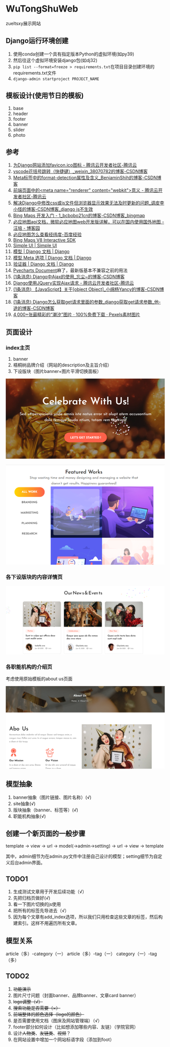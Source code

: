 # WuTongShuWeb

zueltsxy展示网站

## Django运行环境创建

1. 使用conda创建一个具有指定版本Python的虚拟环境(如py39)
2. 然后往这个虚拟环境安装django包(如dj32)
3. `pip list --format=freeze > requirements.txt`在项目目录创建环境的requirements.txt文件
4. `django-admin startproject PROJECT_NAME`

## 模板设计(使用节日的模板)

1. base
2. header
3. footer
4. banner
5. slider
6. photo

## 参考

1. [为Django网站添加favicon.ico图标 - 腾讯云开发者社区-腾讯云](https://cloud.tencent.com/developer/article/1594579)
2. [vscode花括号跳转（快捷键）_weixin_38070782的博客-CSDN博客](https://blog.csdn.net/weixin_38070782/article/details/106818715)
3. [Meta标签中的format-detection属性及含义_BenjaminShih的博客-CSDN博客](https://blog.csdn.net/sjn0503/article/details/72897763)
4. [前端页面中的\<meta name="renderer" content="webkit"\>意义 - 腾讯云开发者社区-腾讯云](https://cloud.tencent.com/developer/article/1455896)
5. [解决Django中修改css或js文件但浏览器显示效果无法及时更新的问题_调皮李小怪的博客-CSDN博客_django js不生效](https://blog.csdn.net/qq_38388811/article/details/105625981)
6. [Bing Maps 开发入门 - 1_bcbobo21cn的博客-CSDN博客_bingmap](https://blog.csdn.net/bcbobo21cn/article/details/114469226)
7. [必应地图api文档，微软必应地图web开发版详解，可以在国内使用国外地图 - 汪培 - 博客园](https://www.cnblogs.com/aiyunyun/p/6292567.html)
8. [必应地图怎么查看经纬度-百度经验 ](https://jingyan.baidu.com/article/4f7d5712cf461e1a201927b4.html)
9. [Bing Maps V8 Interactive SDK](https://cn.bing.com/maps/sdkrelease/mapcontrol/isdk/Overview#SearchModule2)
10. [Simple UI | Simple UI](https://simpleui.72wo.com/docs/simpleui/doc.html#%E4%BB%8B%E7%BB%8D)
11. [模型 | Django 文档 | Django](https://docs.djangoproject.com/zh-hans/3.2/topics/db/models/#meta-inheritance)
12. [模型 Meta 选项 | Django 文档 | Django](https://docs.djangoproject.com/zh-hans/3.2/ref/models/options/)
13. [验证器 | Django 文档 | Django](https://docs.djangoproject.com/zh-hans/3.2/ref/validators/#django.core.validators.URLValidator)
14. [Pyecharts Document](https://gallery.pyecharts.org/#/)麻了，最新版基本不兼容之前的用法
15. [(1条消息) Django中Ajax的使用_忘尘~的博客-CSDN博客](https://blog.csdn.net/BobYuan888/article/details/84250116)
16. [Django使用JQuery实现Ajax请求 - 腾讯云开发者社区-腾讯云](https://cloud.tencent.com/developer/article/1456373)
17. [(1条消息) 【JavaScript】关于[object Object]_小绵杨Yancy的博客-CSDN博客](https://blog.csdn.net/ZHANGYANG_1109/article/details/124537388)
18. [(1条消息) Django怎么获取get请求里面的参数_django获取get请求参数_他-途的博客-CSDN博客](https://blog.csdn.net/au55555/article/details/80024375)
19. [4,000+张最精彩的“潮汐”图片 · 100%免费下载 · Pexels素材图片](https://www.pexels.com/zh-cn/search/%E6%BD%AE%E6%B1%90/)

## 页面设计

### index主页

1. banner
2. 梧桐树品牌介绍（网站的description及主旨介绍）
3. 下设版块（图片banner+图片平滑切换面板）

![img.png](README-imgs/img.png)

![img.png](README-imgs/img2.png)

### 各下设版块的内容详情页

![img.png](README-imgs/img3.png)

### 各职能机构的介绍页

考虑使用原始模板的about us页面

![img.png](README-imgs/img4.png)

## 模型抽象

1. banner抽象（图片链接、图片名称）(√)
2. site抽象(√)
3. 版块抽象（banner、标签等）(√)
4. 职能机构抽象(√)

## 创建一个新页面的一般步骤

template → view → url → model(→admin→setting) → url → view → template

其中，admin细节为在admin.py文件中注册自己设计的模型；setting细节为自定义后台admin界面。

## TODO1

1. 生成测试文章用于开发后续功能（√）
2. 先把归档页做好(√)
3. 看一下图片切换的js使用
4. 把所有的标签先导进去（√）
5. 因为每个文章有add_index选项，所以我们只用检查这些文章的标签，然后构建索引。这样不用遍历所有文章。

## 模型关系

article（多）-category（一）
article（多）-tag（一）
category（一）-tag（多）

## TODO2

1. ~~功能演示~~
2. 图片尺寸问题（封面banner、品牌banner、文章card banner）
3. ~~logo调整（√）~~
4. ~~搜索功能是否需要（×）~~
5. ~~前端整体的颜色选择（logo的颜色）~~
6. 是否需要使用文档（图床及网站管理端）（√）
7. footer部分如何设计（比如想添加哪些内容、友链）（学院官网）
8. 设计~~人物类~~、~~友链类~~、~~视频~~？
9. 在网站设置中增加一个网站标语字段（添加到foot）